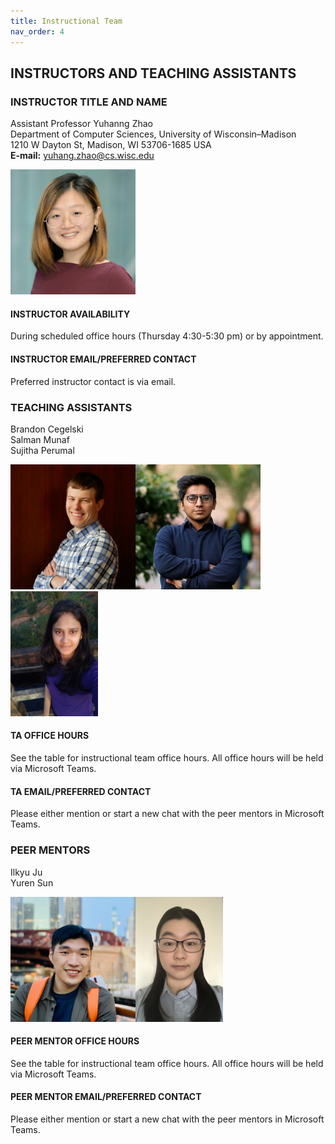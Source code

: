 ```yaml
---
title: Instructional Team
nav_order: 4
---
```

## INSTRUCTORS AND TEACHING ASSISTANTS  
### INSTRUCTOR TITLE AND NAME  
Assistant Professor Yuhanng Zhao  
Department of Computer Sciences, University of Wisconsin–Madison  
1210 W Dayton St, Madison, WI 53706-1685 USA  
**E-mail:** yuhang.zhao@cs.wisc.edu  

<img src="figures/Yuhang_Zhao.jpg" width="200" />

#### INSTRUCTOR AVAILABILITY  
During scheduled office hours (Thursday 4:30-5:30 pm) or by appointment.

#### INSTRUCTOR EMAIL/PREFERRED CONTACT  
Preferred instructor contact is via email. 

### TEACHING ASSISTANTS  
Brandon Cegelski <br />
Salman Munaf <br />
Sujitha Perumal <br />

<img src="figures/brandon.jpg" width="200" /><img src="figures/salman.png" width="200" height="200" /><img src="figures/sujitha.jpg" width="140" height="200" />

#### TA OFFICE HOURS  
See the table for instructional team office hours. All office hours will be held via Microsoft Teams.

#### TA EMAIL/PREFERRED CONTACT  
Please either mention or start a new chat with the peer mentors in Microsoft Teams.

### PEER MENTORS  
Ilkyu Ju <br />
Yuren Sun <br />

<img src="figures/Ilkyu.jpg" width="200" height="200" /><img src="figures/yuren.jpg" width="140" height="200" />

#### PEER MENTOR OFFICE HOURS  
See the table for instructional team office hours. All office hours will be held via Microsoft Teams.


#### PEER MENTOR EMAIL/PREFERRED CONTACT  
Please either mention or start a new chat with the peer mentors in Microsoft Teams.
